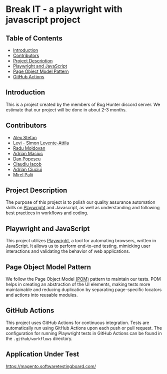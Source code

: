 # Break IT - a playwright with javascript project

## Table of Contents
- [Introduction](#introduction)
- [Contributors](#contributors)
- [Project Description](#project-description)
- [Playwright and JavaScript](#playwright-and-javascript)
- [Page Object Model Pattern](#page-object-model-pattern)
- [GitHub Actions](#github-actions)

## Introduction
This is a project created by the members of Bug Hunter discord server. 
We estimate that our project will be done in about 2-3 months.

## Contributors
- [Alex Stefan](https://github.com/AlexStefan17)
- [Levi - Simon Levente-Attila](https://github.com/simonleventeattila)
- [Radu Moldovan](https://github.com/RaduMoldovan30)
- [Adrian Maciuc](https://github.com/adrianmaciuc)
- [Dan Popescu](https://github.com/PopDan23)
- [Claudiu Iacob](https://github.com/iclaudiu98)
- [Adrian Ciuciui](https://github.com/AdrianCiuciui)
- [Mirel Palii](https://github.com/pmirel)

## Project Description
The purpose of this project is to polish our quality assurance automation skills on [Playwright](https://playwright.dev/) and Javascript, as well as understanding and following best practices in workflows and coding.

## Playwright and JavaScript
This project utilizes [Playwright](https://playwright.dev/), a tool for automating browsers, written in JavaScript. It allows us to perform end-to-end testing, mimicking user interactions and validating the behavior of web applications.

## Page Object Model Pattern
We follow the Page Object Model [(POM)](https://playwright.dev/docs/pom) pattern to maintain our tests. POM helps in creating an abstraction of the UI elements, making tests more maintainable and reducing duplication by separating page-specific locators and actions into reusable modules.

## GitHub Actions
This project uses GitHub Actions for continuous integration. Tests are automatically run using GitHub Actions upon each push or pull request. The configuration for running Playwright tests in GitHub Actions can be found in the `.github/workflows` directory.

## Application Under Test
https://magento.softwaretestingboard.com/
